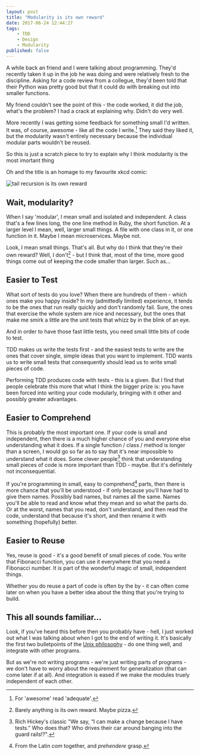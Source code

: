 ```yaml
---
layout: post
title: "Modularity is its own reward"
date: 2017-06-24 12:44:27
tags:
    - TDD
    - Design
    - Modularity
published: false
---
```


A while back an friend and I were talking about programming. They'd recently taken
it up in the job he was doing and were relatively fresh to the discipline.
Asking for a code review from a collegue, they'd been told that their Python was
pretty good but that it could do with breaking out into smaller functions.

My friend couldn't see the point of this - the code worked, it did the job,
what's the problem? I had a crack at explaining why. Didn't do very well.

More recently I was getting some feedback for something small I'd written.
It was, of course, awesome - like all the code I write.[^1] They said they
liked it, but the modularity wasn't entirely necessary because the individual
modular parts wouldn't be reused.

So this is just a scratch piece to try to explain why I think modularity is the
most imortant thing

Oh and the title is an homage to my favourite xkcd comic:

![tail recursion is its own reward](https://imgs.xkcd.com/comics/functional.png)

## Wait, modularity?

When I say 'modular', I mean small and isolated and independent. A class that's
a few lines long, the one line method in Ruby, the short function. At a larger
level I mean, well, larger small things. A file with one class in it, or one
function in it.  Maybe I mean microservices. Maybe not.

Look, I mean small things. That's all. But why do I think that they're their own
reward? Well, I don't[^2] - but I think that, most of the time, more good things
come out of keeping the code smaller than larger. Such as...

## Easier to Test

What sort of tests do you love? When there are hundreds of them - which ones
make you happy inside? In my (admittedly limited) experience, it tends to be the
ones that run really quickly and don't randomly fail. Sure, the ones that
exercise the whole system are nice and necessary, but the ones that make me
smirk a little are the unit tests that whizz by in the blink of an eye.

And in order to have those fast little tests, you need small little bits of code
to test.

TDD makes us write the tests first - and the easiest tests to write are the ones
that cover single, simple ideas that you want to implement. TDD wants us to
write small tests that consequently should lead us to write small pieces of
code.

Performing TDD produces code with tests - this is a given. But I find that
people celebrate this more that what I think the bigger prize is: you have been
forced into writing your code modularly, bringing with it other and possibly
greater advantages.

## Easier to Comprehend

This is probably the most important one. If your code is small and independent,
then there is a much higher chance of you and everyone else understanding what
it does. If a single function / class / method is longer than a screen, I would
go so far as to say that it's near impossible to understand what it does. Some
clever people[^3] think that understanding small pieces of code is more important
than TDD - maybe. But it's definitely not inconsequential.

If you're programming in small, easy to comprehend[^4] parts, then there is more
chance that you'll be understood - if only because you'll have had to give them
names. Possibly bad names, but names all the same. Names you'll be able to read
and know what they mean and so what the parts do. Or at the worst, names that you
read, don't understand, and then read the code, understand that because it's
short, and then rename it with something (hopefully) better.

## Easier to Reuse

Yes, reuse is good - it's a good benefit of small pieces of code. You write that
Fibonacci function, you can use it everywhere that you need a Fibonacci number.
It is part of the wonderful magic of small, independent things.

Whether you do reuse a part of code is often by the by - it can often come later
on when you have a better idea about the thing that you're trying to build.

## This all sounds familiar...

Look, if you've heard this before then you probably have - hell, I just worked
out what I was talking about when I got to the end of writing it. It's basically
the first two bulletpoints of the [Unix philosophy][UnixPhil] - do one thing
well, and integrate with other programs.

But as we're not writing programs - we're just writing parts of programs - we
don't have to worry about the requirement for generalization (that can come
later if at all). And integration is eased if we make the modules truely
independent of each other.

[^1]: For 'awesome' read 'adequate'.
[^2]: Barely anything is its own reward. Maybe pizza.
[^3]: Rich Hickey's classic "We say, “I can make a change because I have tests.” Who does that? Who drives their car around banging into the guard rails!?".
[^4]: From the Latin _com_ together, and _prehendere_ grasp.

[UnixPhil]: https://en.wikipedia.org/wiki/Unix_philosophy

